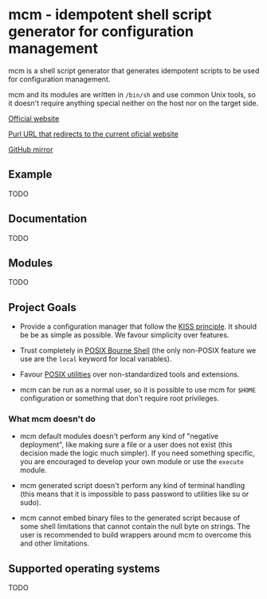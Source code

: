 # mcm - idempotent shell script generator for configuration management

mcm is a shell script generator that generates idempotent scripts to be used
for configuration management.

mcm and its modules are written in `/bin/sh` and use common Unix tools, so
it doesn't require anything special neither on the host nor on the target
side.

[Official website](https://silas.net.br/projects/mcm)

[Purl URL that redirects to the current oficial website](https://purl.org/net/mcm)

[GitHub mirror](https://github.com/silasdb/mcm)

## Example

TODO

## Documentation

TODO

## Modules

TODO

## Project Goals

* Provide a configuration manager that follow the [KISS principle](https://en.wikipedia.org/wiki/KISS_principle).
It should be be as simple as possible.  We favour simplicity over features.

* Trust completely in [POSIX Bourne Shell](http://pubs.opengroup.org/onlinepubs/9699919799/)
(the only non-POSIX feature we use are the ``local`` keyword for local
variables).

* Favour [POSIX utilities](http://pubs.opengroup.org/onlinepubs/9699919799/idx/utilities.html)
over non-standardized tools and extensions.

* mcm can be run as a normal user, so it is possible to use mcm for `$HOME`
  configuration or something that don't require root privileges.

### What mcm doesn't do

* mcm default modules doesn't perform any kind of "negative deployment", like
  making sure a file or a user does not exist (this decision made the logic
  much simpler).  If you need something specific, you are encouraged to
  develop your own module or use the `execute` module.

* mcm generated script doesn't perform any kind of terminal handling (this
  means that it is impossible to pass password to utilities like su or sudo).

* mcm cannot embed binary files to the generated script because of some shell
  limitations that cannot contain the null byte on strings.  The user is
  recommended to build wrappers around mcm to overcome this and other
  limitations.

## Supported operating systems

TODO

